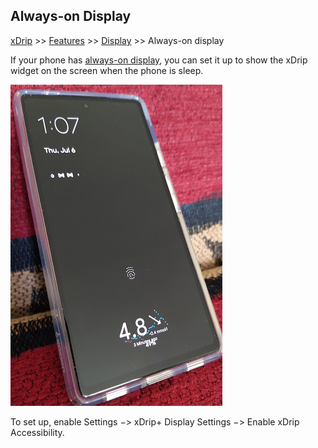 ## Always-on Display
[xDrip](../../README.md) >> [Features](../Features_page.md) >> [Display](./Display.md) >> Always-on display    
  
If your phone has [always-on display](https://en.wikipedia.org/wiki/Always-on_display), you can set it up to show the xDrip widget on the screen when the phone is sleep.  

![](./images/AOD_Sample.png)  

To set up, enable Settings &#8722;> xDrip+ Display Settings &#8722;> Enable xDrip Accessibility. 

  
